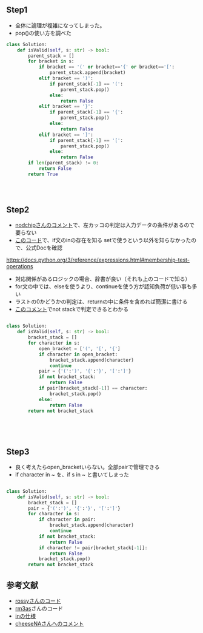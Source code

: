 ## Step1

- 全体に論理が複雑になってしまった。
- pop()の使い方を調べた

```python
class Solution:
    def isValid(self, s: str) -> bool:
        parent_stack = []
        for bracket in s:
            if bracket == '(' or bracket=='{' or bracket=='[':
                parent_stack.append(bracket)
            elif bracket == ')':
                if parent_stack[-1] == '(':
                    parent_stack.pop()
                else:
                    return False
            elif bracket == '}':
                if parent_stack[-1] == '{':
                    parent_stack.pop()
                else:
                    return False
            elif bracket == ']':
                if parent_stack[-1] == '[':
                    parent_stack.pop()
                else:
                    return False
        if len(parent_stack) != 0:
            return False
        return True
        

                    

```

## Step2

- [nodchipさんのコメント](https://github.com/rossy0213/leetcode/pull/7)で、左カッコの判定は入力データの条件があるので要らない
- [このコード](https://github.com/rm3as/code_interview/pull/4/commits/890c44853a54448c19c9c8801b6867c191fdd9f1)で、if文のinの存在を知る setで使うという以外を知らなかったので、公式Docを確認

https://docs.python.org/3/reference/expressions.html#membership-test-operations

- 対応関係があるロジックの場合、辞書が良い（それも上のコードで知る）
- for文の中では、elseを使うより、continueを使う方が認知負荷が低い事も多い
- ラストの0かどうかの判定は、returnの中に条件を含めれば簡潔に書ける
- [このコメント](https://github.com/cheeseNA/leetcode/pull/10#pullrequestreview-1957466328)でnot stackで判定できるとわかる

```python

class Solution:
    def isValid(self, s: str) -> bool:
        bracket_stack = []
        for character in s:
            open_bracket = ['(', '[', '{']
            if character in open_bracket:
                bracket_stack.append(character)
                continue
            pair = {'(':')', '{':'}', '[':']'}
            if not bracket_stack:
                return False
            if pair[bracket_stack[-1]] == character:
                bracket_stack.pop()
            else:
                return False
        return not bracket_stack

        

                    

```

## Step3

- 良く考えたらopen_bracketいらない。全部pairで管理できる
- if character in ~ を、if s in ~ と書いてしまった

```python

class Solution:
    def isValid(self, s: str) -> bool:
        bracket_stack = []
        pair = {'(':')', '{':'}', '[':']'}
        for character in s:
            if character in pair:
                bracket_stack.append(character)
                continue
            if not bracket_stack:
                return False
            if character != pair[bracket_stack[-1]]:
                return False
            bracket_stack.pop()
        return not bracket_stack
```

## 参考文献

- [rossyさんのコード](https://github.com/rossy0213/leetcode/pull/7)
- [rm3as](https://github.com/rm3as/code_interview/pull/4/commits/890c44853a54448c19c9c8801b6867c191fdd9f1)さんのコード
- [inの仕様](https://docs.python.org/3/reference/expressions.html#membership-test-operations)
- [cheeseNAさんへのコメント](https://github.com/cheeseNA/leetcode/pull/10#pullrequestreview-1957466328)
